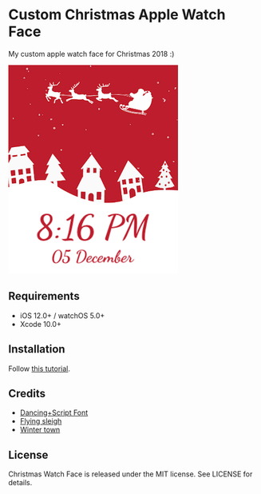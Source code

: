 #  Custom Christmas Apple Watch Face

My custom apple watch face for Christmas 2018 :)

![Christmas 2018 Watch Face](images/watch_face.png)

## Requirements

- iOS 12.0+ / watchOS 5.0+
- Xcode 10.0+

## Installation

Follow [this tutorial](https://yves.io/blog/2018/10/what-watch-is-it).

## Credits

- [Dancing+Script Font](https://fonts.google.com/specimen/Dancing+Script) 
- [Flying sleigh](https://www.freepik.com/free-vector/flying-sleigh-christmas-background_3298843.htm)
- [Winter town](https://www.freepik.com/free-vector/winter-town-in-paper-style_1439357.htm)

## License

Christmas Watch Face is released under the MIT license. See LICENSE for details.
